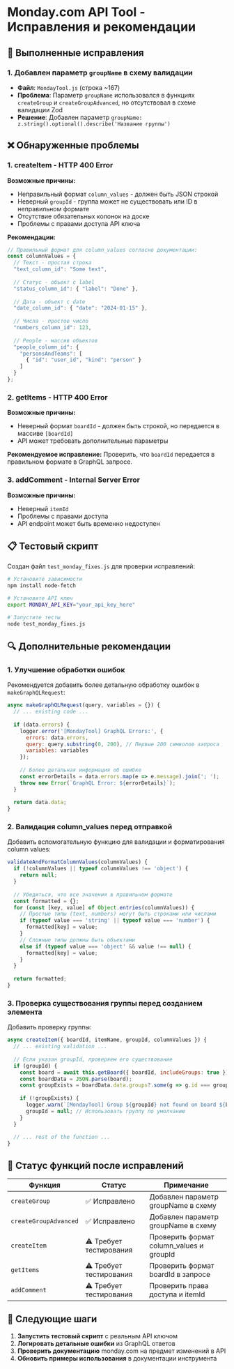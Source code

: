 # Monday.com API Tool - Исправления и рекомендации

## 🔧 Выполненные исправления

### 1. **Добавлен параметр `groupName` в схему валидации**
- **Файл**: `MondayTool.js` (строка ~167)
- **Проблема**: Параметр `groupName` использовался в функциях `createGroup` и `createGroupAdvanced`, но отсутствовал в схеме валидации Zod
- **Решение**: Добавлен параметр `groupName: z.string().optional().describe('Название группы')`

## ❌ Обнаруженные проблемы

### 1. **createItem - HTTP 400 Error**
**Возможные причины:**
- Неправильный формат `column_values` - должен быть JSON строкой
- Неверный `groupId` - группа может не существовать или ID в неправильном формате
- Отсутствие обязательных колонок на доске
- Проблемы с правами доступа API ключа

**Рекомендации:**
```javascript
// Правильный формат для column_values согласно документации:
const columnValues = {
  // Текст - простая строка
  "text_column_id": "Some text",
  
  // Статус - объект с label
  "status_column_id": { "label": "Done" },
  
  // Дата - объект с date
  "date_column_id": { "date": "2024-01-15" },
  
  // Числа - простое число
  "numbers_column_id": 123,
  
  // People - массив объектов
  "people_column_id": { 
    "personsAndTeams": [
      { "id": "user_id", "kind": "person" }
    ]
  }
};
```

### 2. **getItems - HTTP 400 Error**
**Возможные причины:**
- Неверный формат `boardId` - должен быть строкой, но передается в массиве `[boardId]`
- API может требовать дополнительные параметры

**Рекомендуемое исправление:**
Проверить, что `boardId` передается в правильном формате в GraphQL запросе.

### 3. **addComment - Internal Server Error**
**Возможные причины:**
- Неверный `itemId`
- Проблемы с правами доступа
- API endpoint может быть временно недоступен

## 📋 Тестовый скрипт

Создан файл `test_monday_fixes.js` для проверки исправлений:

```bash
# Установите зависимости
npm install node-fetch

# Установите API ключ
export MONDAY_API_KEY="your_api_key_here"

# Запустите тесты
node test_monday_fixes.js
```

## 🔍 Дополнительные рекомендации

### 1. **Улучшение обработки ошибок**
Рекомендуется добавить более детальную обработку ошибок в `makeGraphQLRequest`:

```javascript
async makeGraphQLRequest(query, variables = {}) {
  // ... existing code ...
  
  if (data.errors) {
    logger.error('[MondayTool] GraphQL Errors:', {
      errors: data.errors,
      query: query.substring(0, 200), // Первые 200 символов запроса
      variables: variables
    });
    
    // Более детальная информация об ошибке
    const errorDetails = data.errors.map(e => e.message).join('; ');
    throw new Error(`GraphQL Error: ${errorDetails}`);
  }
  
  return data.data;
}
```

### 2. **Валидация column_values перед отправкой**
Добавить вспомогательную функцию для валидации и форматирования column values:

```javascript
validateAndFormatColumnValues(columnValues) {
  if (!columnValues || typeof columnValues !== 'object') {
    return null;
  }
  
  // Убедиться, что все значения в правильном формате
  const formatted = {};
  for (const [key, value] of Object.entries(columnValues)) {
    // Простые типы (text, numbers) могут быть строками или числами
    if (typeof value === 'string' || typeof value === 'number') {
      formatted[key] = value;
    }
    // Сложные типы должны быть объектами
    else if (typeof value === 'object' && value !== null) {
      formatted[key] = value;
    }
  }
  
  return formatted;
}
```

### 3. **Проверка существования группы перед созданием элемента**
Добавить проверку группы:

```javascript
async createItem({ boardId, itemName, groupId, columnValues }) {
  // ... existing validation ...
  
  // Если указан groupId, проверяем его существование
  if (groupId) {
    const board = await this.getBoard({ boardId, includeGroups: true });
    const boardData = JSON.parse(board);
    const groupExists = boardData.data.groups?.some(g => g.id === groupId);
    
    if (!groupExists) {
      logger.warn(`[MondayTool] Group ${groupId} not found on board ${boardId}`);
      groupId = null; // Использовать группу по умолчанию
    }
  }
  
  // ... rest of the function ...
}
```

## 📌 Статус функций после исправлений

| Функция | Статус | Примечание |
|---------|--------|------------|
| `createGroup` | ✅ Исправлено | Добавлен параметр groupName в схему |
| `createGroupAdvanced` | ✅ Исправлено | Добавлен параметр groupName в схему |
| `createItem` | ⚠️ Требует тестирования | Проверить формат column_values и groupId |
| `getItems` | ⚠️ Требует тестирования | Проверить формат boardId в запросе |
| `addComment` | ⚠️ Требует тестирования | Проверить права доступа и itemId |

## 🔄 Следующие шаги

1. **Запустить тестовый скрипт** с реальным API ключом
2. **Логировать детальные ошибки** из GraphQL ответов
3. **Проверить документацию** monday.com на предмет изменений в API
4. **Обновить примеры использования** в документации инструмента 